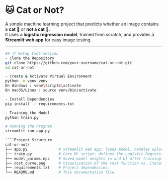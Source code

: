 # 🐱 Cat or Not?  

A simple machine learning project that predicts whether an image contains a **cat** 🐾 or **not a cat** 🚫.  
It uses a **logistic regression model**, trained from scratch, and provides a **Streamlit web app** for easy image testing.  

---
````bash
## 📦 Setup Instructions  
- Clone the Repository
git clone https://github.com/your-username/cat-or-not.git
cd cat-or-not

- Create & Activate Virtual Environment
python -m venv venv
On Windows : venv\Scripts\activate
On macOS/Linux : source venv/bin/activate

- Install Dependencies
pip install -r requirements.txt

- Training the Model
python train.py

# Running the Program
streamlit run app.py

````Project Structure
cat-or-not/
├── app.py              # Streamlit web app: loads model, handles uploads, displays prediction.
├── train.py            # Core ML script: defines the Logistic Regression model, training loop, and optimization.
├── model_params.npz    # Saved model weights (w and b) after training.
├── cost_curve.png      # Visualization of the cost function vs. iterations (proof of learning).
├── requirements.txt    # Project dependencies.
└── README.md           # This documentation file.


